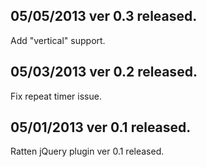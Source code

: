 <h2>05/05/2013 ver 0.3 released.</h2>
<p>Add "vertical" support.</p>
<h2>05/03/2013 ver 0.2 released.</h2>
<p>Fix repeat timer issue.</p>
<h2>05/01/2013 ver 0.1 released.</h2>
<p>Ratten jQuery plugin ver 0.1 released.</p>
